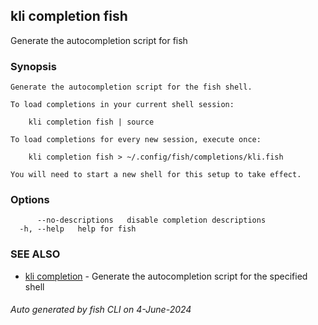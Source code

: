 ## kli completion fish

Generate the autocompletion script for fish

### Synopsis

```
Generate the autocompletion script for the fish shell.

To load completions in your current shell session:

	kli completion fish | source

To load completions for every new session, execute once:

	kli completion fish > ~/.config/fish/completions/kli.fish

You will need to start a new shell for this setup to take effect.

```

### Options

```
      --no-descriptions   disable completion descriptions
  -h, --help   help for fish
```

### SEE ALSO

* [kli completion](kli_completion.md)  - Generate the autocompletion script for the specified shell

###### Auto generated by fish CLI on 4-June-2024
